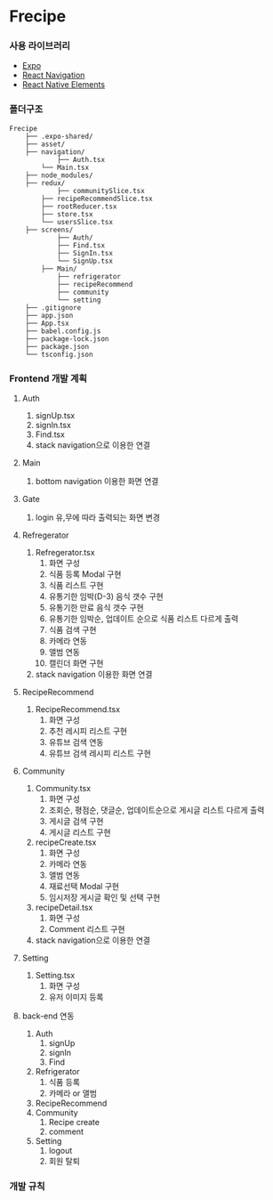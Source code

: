 # Frecipe

### 사용 라이브러리

- [Expo](https://expo.io/)
- [React Navigation](https://reactnavigation.org/)
- [React Native Elements](https://reactnativeelements.com/)



### 폴더구조

```
Frecipe
    ├── .expo-shared/
    ├── asset/
    ├── navigation/
    		├── Auth.tsx
        └── Main.tsx
    ├── node_modules/
    ├── redux/
    		├── communitySlice.tsx
        ├── recipeRecommendSlice.tsx
        ├── rootReducer.tsx
        ├── store.tsx
        └── usersSlice.tsx
    ├── screens/
    		├── Auth/
            ├── Find.tsx
            ├── SignIn.tsx
            └── SignUp.tsx
        ├── Main/
            ├── refrigerator
            ├── recipeRecommend
            ├── community
            └── setting
    ├── .gitignore
    ├── app.json
    ├── App.tsx
    ├── babel.config.js
    ├── package-lock.json
    ├── package.json
    └── tsconfig.json
```



### Frontend 개발 계획

1. Auth
   1. signUp.tsx
   2. signIn.tsx
   3. Find.tsx
   4. stack navigation으로 이용한 연결
2. Main
   1. bottom navigation 이용한 화면 연결

3. Gate
   1. login 유,무에 따라 출력되는 화면 변경
4. Refregerator
   1. Refregerator.tsx
      1. 화면 구성
      2. 식품 등록 Modal 구현
      3. 식품 리스트 구현
      4. 유통기한 임박(D-3) 음식 갯수 구현
      5. 유통기한 만료 음식 갯수 구현
      6. 유통기한 임박순, 업데이트 순으로 식품 리스트 다르게 출력
      7. 식품 검색 구현
      8. 카메라 연동
      9. 앨범 연동
      10. 캘린더 화면 구현
   2. stack navigation 이용한 화면 연결
5. RecipeRecommend
   1. RecipeRecommend.tsx
      1. 화면 구성
      2. 추천 레시피 리스트 구현
      3. 유튜브 검색 연동
      4. 유튜브 검색 레시피 리스트 구현
6. Community
   1. Community.tsx
      1. 화면 구성
      2. 조회순, 평점순, 댓글순, 업데이트순으로 게시글 리스트 다르게 출력
      3. 게시글 검색 구현
      4. 게시글 리스트 구현
   2. recipeCreate.tsx
      1. 화면 구성
      2. 카메라 연동
      3. 앨범 연동
      4. 재료선택 Modal 구현
      5. 임시저장 게시글 확인 및 선택 구현
   3. recipeDetail.tsx
      1. 화면 구성
      2. Comment 리스트 구현
   4. stack navigation으로 이용한 연결
7. Setting
   1. Setting.tsx
      1. 화면 구성
      2. 유저 이미지 등록
8. back-end 연동
   1. Auth
      1. signUp
      2. signIn
      3. Find
   2. Refrigerator
      1. 식품 등록
      2. 카메라 or 앨범
   3. RecipeRecommend
   4. Community
      1. Recipe create
      2. comment
   5. Setting
      1. logout
      2. 회원 탈퇴



### 개발 규칙

